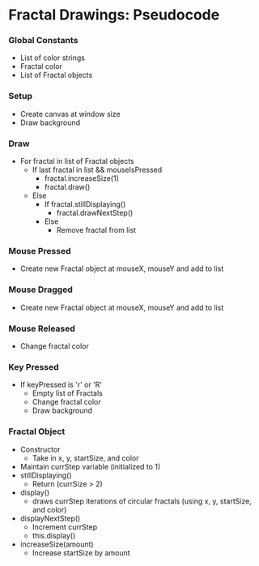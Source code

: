 # Fractal Drawings: Pseudocode

### Global Constants
- List of color strings
- Fractal color
- List of Fractal objects

### Setup
- Create canvas at window size
- Draw background

### Draw
- For fractal in list of Fractal objects
    - If last fractal in list && mouseIsPressed
        - fractal.increaseSize(1)
        - fractal.draw()
    - Else
        - If fractal.stillDisplaying()
            - fractal.drawNextStep()
        - Else
            - Remove fractal from list

### Mouse Pressed
- Create new Fractal object at mouseX, mouseY and add to list

### Mouse Dragged
- Create new Fractal object at mouseX, mouseY and add to list

### Mouse Released
- Change fractal color

### Key Pressed
- If keyPressed is 'r' or 'R'
    - Empty list of Fractals
    - Change fractal color
    - Draw background

### Fractal Object
- Constructor
    - Take in x, y, startSize, and color
- Maintain currStep variable (initialized to 1)
- stillDisplaying()
    - Return (currSize > 2)
- display()
    - draws currStep iterations of circular fractals (using x, y, startSize, and color)
- displayNextStep()
    - Increment currStep
    - this.display()
- increaseSize(amount)
    - Increase startSize by amount
